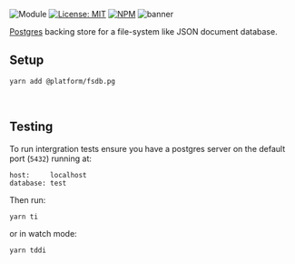![Module](https://img.shields.io/badge/%40platform-fsdb.pg-%23EA4E7E.svg)
[![License: MIT](https://img.shields.io/badge/license-MIT-blue.svg)](https://opensource.org/licenses/MIT)
[![NPM](https://img.shields.io/npm/v/@platform/fsdb.pg.svg?colorB=blue&style=flat)](https://www.npmjs.com/package/@platform/fsdb.pg)
![banner](https://platform.sfo2.digitaloceanspaces.com/repo-banners/fsdb.pg.png)

[Postgres](https://www.postgresql.org) backing store for a file-system like JSON document database.

## Setup

    yarn add @platform/fsdb.pg



<p>&nbsp;<p>

## Testing
To run intergration tests ensure you have a postgres server on the default port (`5432`) running at:

    host:     localhost
    database: test

Then run:

    yarn ti

or in watch mode:

    yarn tddi

<p>&nbsp;<p>
<p>&nbsp;<p>




